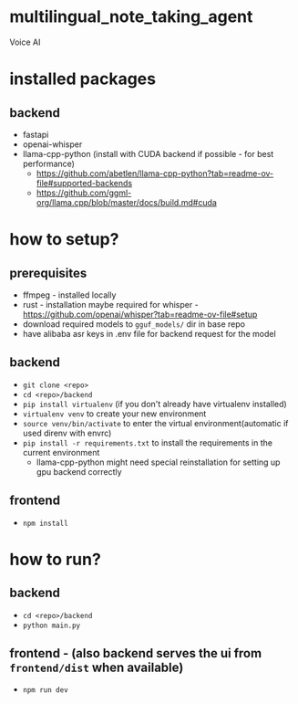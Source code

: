 # multilingual_note_taking_agent
Voice AI

# installed packages

## backend
- fastapi
- openai-whisper
- llama-cpp-python (install with CUDA backend if possible - for best performance)
    - https://github.com/abetlen/llama-cpp-python?tab=readme-ov-file#supported-backends
    - https://github.com/ggml-org/llama.cpp/blob/master/docs/build.md#cuda

# how to setup?

## prerequisites
- ffmpeg - installed locally
- rust - installation maybe required for whisper - https://github.com/openai/whisper?tab=readme-ov-file#setup
- download required models to `gguf_models/` dir in base repo
- have alibaba asr keys in .env file for backend request for the model

## backend
- `git clone <repo>`
- `cd <repo>/backend`
- `pip install virtualenv` (if you don't already have virtualenv installed)
- `virtualenv venv` to create your new environment
- `source venv/bin/activate` to enter the virtual environment(automatic if used direnv with envrc)
- `pip install -r requirements.txt` to install the requirements in the current environment
    - llama-cpp-python might need special reinstallation for setting up gpu backend correctly

## frontend
- `npm install`

# how to run?

## backend
- `cd <repo>/backend`
- `python main.py`

## frontend - (also backend serves the ui from `frontend/dist` when available)
- `npm run dev`
